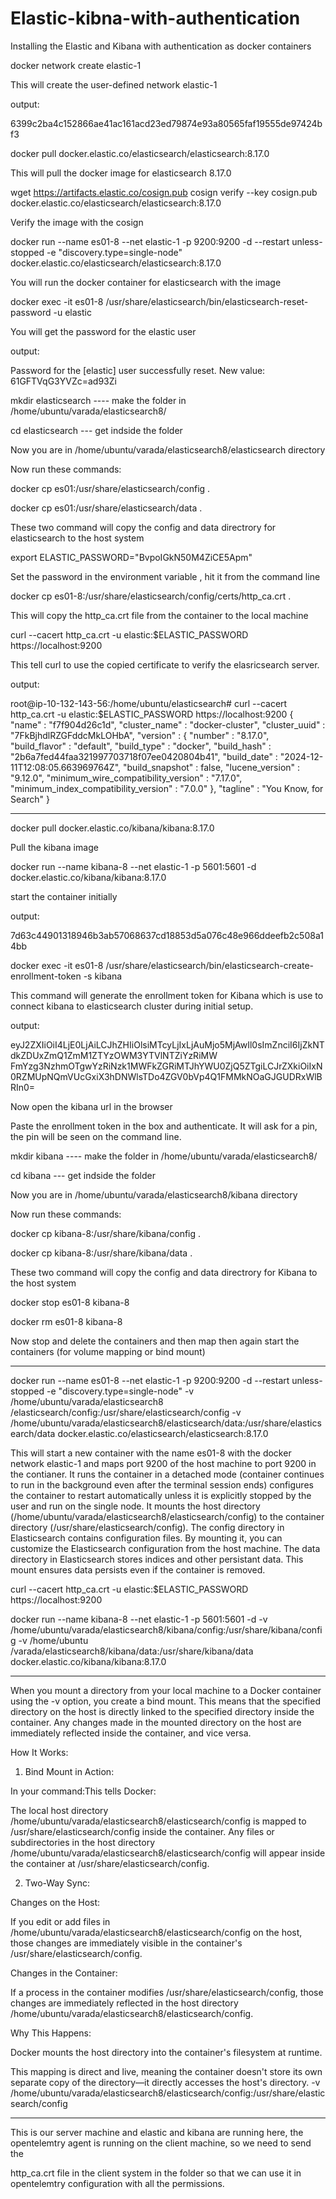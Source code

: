 # Elastic-kibna-with-authentication
Installing the Elastic and Kibana with authentication as docker containers


docker network create elastic-1  

This will create the user-defined network elastic-1

output:

6399c2ba4c152866ae41ac161acd23ed79874e93a80565faf19555de97424bf3



docker pull docker.elastic.co/elasticsearch/elasticsearch:8.17.0

This will pull the docker image for elasticsearch 8.17.0



wget https://artifacts.elastic.co/cosign.pub
cosign verify --key cosign.pub docker.elastic.co/elasticsearch/elasticsearch:8.17.0

Verify the image with the cosign



docker run --name es01-8 --net elastic-1 -p 9200:9200 -d --restart unless-stopped -e "discovery.type=single-node" docker.elastic.co/elasticsearch/elasticsearch:8.17.0

You will run the docker container for elasticsearch with the image 


docker exec -it es01-8 /usr/share/elasticsearch/bin/elasticsearch-reset-password -u elastic

You will get the password for the elastic user

output:

Password for the [elastic] user successfully reset.
New value: 61GFTVqG3YVZc=ad93Zi





mkdir elasticsearch ---- make the folder in  /home/ubuntu/varada/elasticsearch8/

cd elasticsearch --- get indside the folder

Now you are in /home/ubuntu/varada/elasticsearch8/elasticsearch directory

Now run these commands:
 
docker cp es01:/usr/share/elasticsearch/config .

docker cp es01:/usr/share/elasticsearch/data .


These two command will copy the config and data directrory for elasticsearch to the host system


export ELASTIC_PASSWORD="BvpoIGkN50M4ZiCE5Apm"

Set the password in the environment variable , hit it from the command line


docker cp es01-8:/usr/share/elasticsearch/config/certs/http_ca.crt .


This will copy the http_ca.crt file from the container to the local machine


curl --cacert http_ca.crt -u elastic:$ELASTIC_PASSWORD https://localhost:9200


This tell curl to use the copied certificate to verify the elasricsearch server.


output:

root@ip-10-132-143-56:/home/ubuntu/elasticsearch# curl --cacert http_ca.crt -u elastic:$ELASTIC_PASSWORD https://localhost:9200
{
  "name" : "f7f904d26c1d",
  "cluster_name" : "docker-cluster",
  "cluster_uuid" : "7FkBjhdlRZGFddcMkLOHbA",
  "version" : {
    "number" : "8.17.0",
    "build_flavor" : "default",
    "build_type" : "docker",
    "build_hash" : "2b6a7fed44faa321997703718f07ee0420804b41",
    "build_date" : "2024-12-11T12:08:05.663969764Z",
    "build_snapshot" : false,
    "lucene_version" : "9.12.0",
    "minimum_wire_compatibility_version" : "7.17.0",
    "minimum_index_compatibility_version" : "7.0.0"
  },
  "tagline" : "You Know, for Search"
}




------------------------------------------------------------------------

docker pull docker.elastic.co/kibana/kibana:8.17.0

Pull the kibana image 

docker run --name kibana-8 --net elastic-1 -p 5601:5601 -d docker.elastic.co/kibana/kibana:8.17.0

start the container initially

output:

7d63c44901318946b3ab57068637cd18853d5a076c48e966ddeefb2c508a14bb


docker exec -it es01-8 /usr/share/elasticsearch/bin/elasticsearch-create-enrollment-token -s kibana

This command will generate the enrollment token for Kibana which is use to connect kibana to elasticsearch cluster during initial setup.

output:

eyJ2ZXIiOiI4LjE0LjAiLCJhZHIiOlsiMTcyLjIxLjAuMjo5MjAwIl0sImZnciI6IjZkNTdkZDUxZmQ1ZmM1ZTYzOWM3YTVlNTZiYzRiMW
FmYzg3NzhmOTgwYzRiNzk1MWFkZGRiMTJhYWU0ZjQ5ZTgiLCJrZXkiOiIxN0RZMUpNQmVUcGxiX3hDNWlsTDo4ZGV0bVp4Q1FMMkNOaGJGUDRxWlBRIn0=

Now open the kibana url in the browser

Paste the enrollment token in the box and authenticate. It will ask for a pin, the pin will be seen on the command line.



mkdir kibana ---- make the folder in  /home/ubuntu/varada/elasticsearch8/

cd kibana --- get indside the folder

Now you are in /home/ubuntu/varada/elasticsearch8/kibana directory

Now run these commands:


docker cp kibana-8:/usr/share/kibana/config .   

docker cp kibana-8:/usr/share/kibana/data .


These two command will copy the config and data directrory for Kibana to the host system


docker stop es01-8 kibana-8

docker rm es01-8 kibana-8     


Now stop and delete the containers and then map then again start the containers (for volume mapping or bind mount)

--------------------------------------------------------------------------------------

docker run --name es01-8 --net elastic-1 -p 9200:9200 -d --restart unless-stopped -e "discovery.type=single-node" -v /home/ubuntu/varada/elasticsearch8
/elasticsearch/config:/usr/share/elasticsearch/config -v /home/ubuntu/varada/elasticsearch8/elasticsearch/data:/usr/share/elasticsearch/data 
docker.elastic.co/elasticsearch/elasticsearch:8.17.0

This will start a new container with the name es01-8  with the docker network elastic-1 and maps port 9200 of the host machine to port 9200 in the contianer. It runs the container in a detached mode (container continues to run in the background even after the terminal session ends) configures the container to restart automatically unless it is explicitly stopped by the user and run on the single node. 
It mounts the host directory (/home/ubuntu/varada/elasticsearch8/elasticsearch/config) to the container directory (/usr/share/elasticsearch/config). The config directory in Elasticsearch contains configuration files. By mounting it, you can customize the Elasticsearch configuration from the host machine.
The data directory in Elasticsearch stores indices and other persistant data. This mount ensures data persists even if the container is removed.



curl --cacert http_ca.crt -u elastic:$ELASTIC_PASSWORD https://localhost:9200



docker run --name kibana-8 --net elastic-1 -p 5601:5601 -d -v /home/ubuntu/varada/elasticsearch8/kibana/config:/usr/share/kibana/config -v /home/ubuntu
/varada/elasticsearch8/kibana/data:/usr/share/kibana/data docker.elastic.co/kibana/kibana:8.17.0

-----------------------------------------------------------------------------------------------------------------------------------------------------------

When you mount a directory from your local machine to a Docker container using the -v option, you create a bind mount. This means that the specified directory on the host is directly linked to the specified directory inside the container. Any changes made in the mounted directory on the host are immediately reflected inside the container, and vice versa.


How It Works:

1. Bind Mount in Action:
   
In your command:This tells Docker:

The local host directory /home/ubuntu/varada/elasticsearch8/elasticsearch/config is mapped to /usr/share/elasticsearch/config inside the container.
Any files or subdirectories in the host directory /home/ubuntu/varada/elasticsearch8/elasticsearch/config will appear inside the container at /usr/share/elasticsearch/config.


2. Two-Way Sync:
   
Changes on the Host:

If you edit or add files in /home/ubuntu/varada/elasticsearch8/elasticsearch/config on the host, those changes are immediately visible in the container's /usr/share/elasticsearch/config.


Changes in the Container:

If a process in the container modifies /usr/share/elasticsearch/config, those changes are immediately reflected in the host directory /home/ubuntu/varada/elasticsearch8/elasticsearch/config.

Why This Happens:

Docker mounts the host directory into the container's filesystem at runtime.

This mapping is direct and live, meaning the container doesn't store its own separate copy of the directory—it directly accesses the host's directory.
   -v /home/ubuntu/varada/elasticsearch8/elasticsearch/config:/usr/share/elasticsearch/config

-------------------------------------------------------------------------------------------------------------------------------------------------------------


This is our server machine and elastic and kibana are running here,  the opentelemtry agent is running on the client machine, so we need to send the 

http_ca.crt   file in the client system in the folder so that we can use it in opentelemtry configuration with all the permissions.









